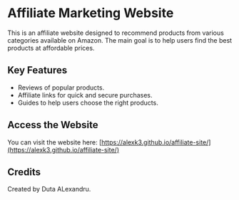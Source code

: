 # Affiliate Marketing Website

This is an affiliate website designed to recommend products from various categories available on Amazon. The main goal is to help users find the best products at affordable prices.

## Key Features
- Reviews of popular products.
- Affiliate links for quick and secure purchases.
- Guides to help users choose the right products.

## Access the Website
You can visit the website here: [https://alexk3.github.io/affiliate-site/](https://alexk3.github.io/affiliate-site/)

## Credits
Created by Duta ALexandru.
